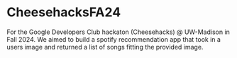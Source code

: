 # CheesehacksFA24
For the Google Developers Club hackaton (Cheesehacks) @ UW-Madison in Fall 2024. We aimed to build a spotify recommendation app that took in a users image and returned a list of songs fitting the provided image.
